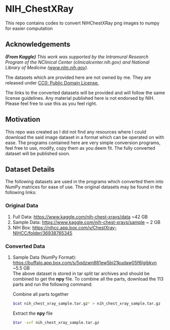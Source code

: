 # NIH_ChestXRay
This repo contains codes to convert NIHChestXRay png images to numpy for easier computation

## Acknowledgements 

<i><b>(From Kaggle)</b> This work was supported by the Intramural Research Program of the NClinical Center (clinicalcenter.nih.gov) and National Library of Medicine (www.nlm.nih.gov).</i>

The datasets which are provided here are not owned by me. They are released under <a href=https://creativecommons.org/publicdomain/zero/1.0/>CC0: Public Domain License.</a>

The links to the converted datasets will be provided and will follow the same license guidelines. Any material published here is not endorsed by NIH. Please feel free to use this as you feel right.

## Motivation

This repo was created as I did not find any resources where I could download the said image dataset in a format which can be operated on with ease. The programs contained here are very simple conversion programs, feel free to use, modify, copy them as you deem fit.
The fully converted dataset will be published soon.

## Dataset Details
The following datasets are used in the programs which converted them into NumPy matrices for ease of use. The original datasets may be found in the following links:

### Original Data
1. Full Data:   https://www.kaggle.com/nih-chest-xrays/data                     ~42 GB
2. Sample Data: https://www.kaggle.com/nih-chest-xrays/sample                   ~ 2 GB
3. NIH Box:     https://nihcc.app.box.com/v/ChestXray-NIHCC/folder/36938765345

### Converted Data
1.  Sample Data (NumPy Format):  https://buffalo.app.box.com/s/5qdzwn881ew5bj21kudaw05f6lgibkvn   ~5.5 GB
    <br>The above dataset is stored in tar split tar archives and should be combined to get the <b>npy</b> file. 
    To combine all the parts, download the 113 parts and run the following command:
    
    Combine all parts together
    ``` bash
    $cat nih_chest_xray_sample.tar.gz* > nih_chest_xray_sample.tar.gz
    ```
    Extract the <b>npy</b> file
    ``` bash
    $tar -xvf nih_chest_xray_sample.tar.gz
    ```
